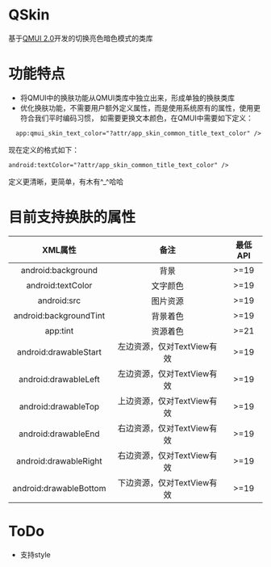 # QSkin
基于[QMUI 2.0](https://github.com/Tencent/QMUI_Android)开发的切换亮色暗色模式的类库

# 功能特点
- 将QMUI中的换肤功能从QMUI类库中独立出来，形成单独的换肤类库
- 优化换肤功能，不需要用户额外定义属性，而是使用系统原有的属性，使用更符合我们平时编码习惯，
  如需要更换文本颜色，在QMUI中需要如下定义：
```xml
  app:qmui_skin_text_color="?attr/app_skin_common_title_text_color" />
 ```
  现在定义的格式如下：
   ```xml
  android:textColor="?attr/app_skin_common_title_text_color" />
   ```
   定义更清晰，更简单，有木有^_^哈哈
   
# 目前支持换肤的属性
|XML属性|备注|最低API
|:---:|:---:|:---:|
|android:background|背景 |>=19|
|android:textColor|文字颜色|>=19|
|android:src|图片资源 |>=19|
|android:backgroundTint|背景着色 |>=19|
|app:tint|资源着色 |>=21|
|android:drawableStart|左边资源，仅对TextView有效|>=19|
|android:drawableLeft|左边资源，仅对TextView有效|>=19|
|android:drawableTop|上边资源，仅对TextView有效|>=19|
|android:drawableEnd|右边资源，仅对TextView有效|>=19|
|android:drawableRight|右边资源，仅对TextView有效|>=19|
|android:drawableBottom|下边资源，仅对TextView有效|>=19|

# ToDo
* 支持style
